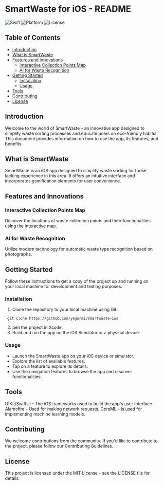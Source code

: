 # SmartWaste for iOS - README

![Swift](https://img.shields.io/badge/Swift-5.5-orange.svg)
![Platform](https://img.shields.io/badge/Platform-iOS-brightgreen.svg)
![License](https://img.shields.io/badge/License-MIT-blue.svg)

## Table of Contents

- [Introduction](#introduction)
- [What is SmartWaste](#what-is-smartwaste)
- [Features and Innovations](#features-and-innovations)
  - [Interactive Collection Points Map](#interactive-collection-points-map)
  - [AI for Waste Recognition](#ai-for-waste-recognition)
- [Getting Started](#getting-started)
  - [Installation](#installation)
  - [Usage](#usage)
- [Tools](#tools)
- [Contributing](#contributing)
- [License](#license)

## Introduction

Welcome to the world of SmartWaste - an innovative app designed to simplify waste sorting processes and educate users on eco-friendly habits! This document provides information on how to use the app, its features, and benefits.

## What is SmartWaste

SmartWaste is an iOS app designed to simplify waste sorting for those lacking experience in this area. It offers an intuitive interface and incorporates gamification elements for user convenience.

## Features and Innovations

### Interactive Collection Points Map

Discover the locations of waste collection points and their functionalities using the interactive map.

### AI for Waste Recognition

Utilize modern technology for automatic waste type recognition based on photographs.

## Getting Started

Follow these instructions to get a copy of the project up and running on your local machine for development and testing purposes.

### Installation

1. Clone the repository to your local machine using Git:

```shell
 git clone https://github.com/yegormi/smartwaste-ios
```
2. pen the project in Xcode.
3. Build and run the app on the iOS Simulator or a physical device.

### Usage
- Launch the SmartWaste app on your iOS device or simulator.
- Explore the list of available features.
- Tap on a feature to explore its details.
- Use the navigation features to browse the app and discover functionalities.

## Tools
UIKit/SwiftUI - The iOS frameworks used to build the app's user interface.
Alamofire - Used for making network requests.
CoreML - is used for implementing machine learning models.

## Contributing
We welcome contributions from the community. If you'd like to contribute to the project, please follow our Contributing Guidelines.

## License
This project is licensed under the MIT License - see the LICENSE file for details.
